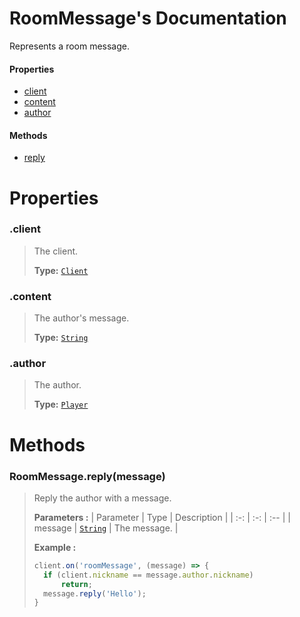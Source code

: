 # RoomMessage's Documentation
Represents a room message.

#### Properties 
* [client](#client)
* [content](#content)
* [author](#author)
#### Methods 
* [reply](#reply)



# Properties 

### <a id=client></a>.client

>The client.
>
>**Type:**  [`Client`](Client.md)
### <a id=content></a>.content

>The author's message.
>
>**Type:**  [`String`](https://developer.mozilla.org/en-US/docs/Web/JavaScript/Reference/Global_Objects/String)
### <a id=author></a>.author

>The author.
>
>**Type:**  [`Player`](Player.md)


# Methods

### <a id=reply></a>RoomMessage.reply(message)

>Reply the author with a message.
>
>**Parameters :**
>| Parameter | Type | Description |
>| :-: | :-: | :-- |
>| message |  [`String`](https://developer.mozilla.org/en-US/docs/Web/JavaScript/Reference/Global_Objects/String) | The message. |
>
>
> **Example :**
 >```js
>client.on('roomMessage', (message) => {
>	if (client.nickname == message.author.nickname)
>		return;
>	message.reply('Hello');
>}
>```
